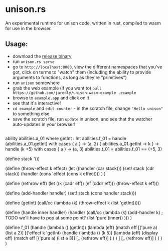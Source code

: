 # unison.rs

An experimental runtime for unison code, written in rust, compiled to wasm for use in the browser.

## Usage:

- download the [release binary](https://github.com/jaredly/unison.rs/releases/tag/release-2)
- run `unison.rs serve`
- go to `http://localhost:8080`, view the different namespaces that you've got, click on terms to "watch" them (including the ability to provide arguments to functions, as long as they're "primitives")
- run `unison` somewhere
- grab the web example (if you want to) `pull https://github.com/jaredly/unison-wasm-example .example`
- browse to `example.app` and click on it
- see that it's interactive!
- `cd example` and `edit counter` - in the scratch file, change `"Hello unison"` to something else
- save the scratch file, run `update` in unison, and see that the watcher auto-updates in your browser!


```

```
ability abilities.a_01 where
    getInt : Int
abilities.f_01 = handle (abilities.a_01.getInt) with cases
    { a } -> (a, 2)
    { abilities.a_01.getInt -> k } -> handle (k +5) with cases { a } -> (a, 3)
abilities.t_01 = abilities.f_01 == (+5, 3)

(define stack '())

(define (throw-effect k effect)
    (let ((handler (car stack)))
        (set! stack (cdr stack))
        (handler (cons 'effect (cons k effect)))
    )
)

(define (rethrow eff)
    (let ((k (cadr eff))
          (ef (cddr eff)))
        (throw-effect k eff)))

(define (add-handler handler)
    (set! stack (cons handler stack)))

(define (getInt)
    (call/cc (lambda (k) (throw-effect k (list 'getInt)))))

(define (handle inner handler)
    (handler (call/cc (lambda (k)
        (add-handler k) ; TODO we'll have to pop at some point?
        (list 'pure (inner))
    )))
)

(define f_01
    (handle
        (lambda () (getInt))
        (lambda (eff)
            (match eff
                [('pure a) (list a 2)]
                [('effect k 'getInt)
                    (handle
                        (lambda () (k 5))
                        (lambda (eff)
                            (display eff)
                            (match eff
                                [('pure a) (list a 3)]
                                [_ (rethrow eff)]
                            )
                        )
                    )
                ]
                [_ (rethrow eff)]
            )
        )
    )
)

```